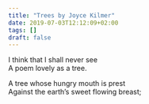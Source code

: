 ```yaml
---
title: "Trees by Joyce Kilmer"
date: 2019-07-03T12:12:09+02:00
tags: []
draft: false
---
```


I think that I shall never see  
A poem lovely as a tree.

A tree whose hungry mouth is prest  
Against the earth’s sweet flowing breast;